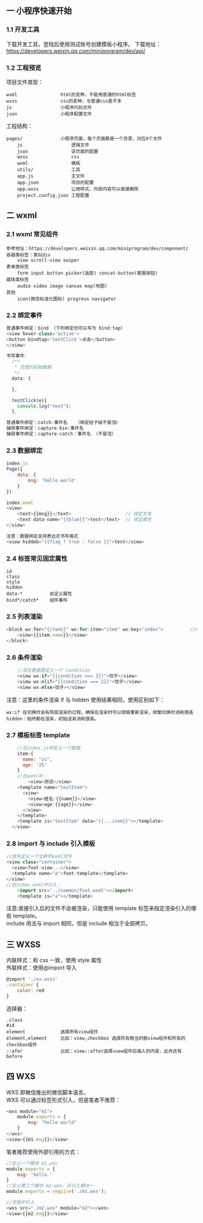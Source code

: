 ## 一 小程序快速开始

### 1.1 开发工具

下载开发工具，登陆后使用测试账号创建模板小程序。
下载地址：https://developers.weixin.qq.com/miniprogram/dev/api/

### 1.2 工程预览

项目文件类型：

```
wxml                html的变种，不能用普通的html标签
wxss                css的变种，与普通css差不多
js                  小程序代码文件
json                小程序配置文件
```

工程结构：

```
pages/              小程序页面，每个页面都是一个目录，对应4个文件
    js                  逻辑文件
    json                该页面的配置
    wxss                css
    wxml                模板
    utils/              工具
    app.js              主文件
    app.json            项目的配置
    app.wxss            公用样式，内部内容可以直接删除
    project.config.json 工程配置
```

## 二 wxml

### 2.1 wxml 常见组件

```
参考地址：https://developers.weixin.qq.com/miniprogram/dev/component/
容器类标签：类似div
    view scroll-view swiper
表单类标签
    form input button picker(选取) concat-button(客服按钮)
媒体类标签
    audio video image canvas map(地图)
其他
    icon(微信标准化图标) progress navigator
```

### 2.2 绑定事件

```javascript
普通事件绑定：bind （下列绑定也可以写为 bind:tap）
<view hover-class='active'>
<button bindtap='testClick'>点击</button>
</view>

书写事件:
  /**
   * 页面的初始数据
   */
  data: {

  },

  testClick(e){
    console.log("test");
  },

普通事件绑定：catch:事件名   （绑定给子级不冒泡）
捕获事件绑定：capture-bin:事件名
捕获事件绑定：capture-catch：事件名 （不冒泡）

```

### 2.3 数据绑定

```javascript
index.js
Page({
    data: {
        msg: 'hello world'
    }
})

index.wxml
<view>
    <text>{{msg}}</text>                    // 绑定文本
    <text data-name="{{blue}}">test</text>  // 绑定属性
</view>

注意：数据绑定支持表达式书写格式
<view hiddeb="{{flag ? true : false }}">test</view>
```

### 2.4 标签常见固定属性

```
id
class
style
hidden
data-*          自定义属性
bind*/catch*    组件事件
```

### 2.5 列表渲染

```javascript
<block wx:for="{items}" wx:for-item="item" wx:key="index">          //block只是一个包装元素
    <view>{{item.name}}</view>
</block>
```

### 2.6 条件渲染

```javascript
    //现在数据里定义一个 condition
    <view wx:if="{{condition === 1}}">饺子</view>
    <view wx:elif="{{condition === 2}}">饺子</view>
    <view wx:else>饺子></view>
```

注意：这里的条件渲染 if 与 hidden 使用结果相同，使用区别如下：

```
wx:if 在切换时会有局部渲染的过程，确保在渲染时可以销毁重新渲染，频繁切换时消耗很高hidden：始终都在渲染，初始渲染消耗很高。
```

### 2.7 模板标签 template

```javascript
    //在index.js中定义一个数据
    item:{
      name: "zs",
      age: '25'
    }
    //在wxml中：
        <view>测试</view>
    <template name="testItem">
      <view>
        <view>姓名:{{name}}</view>
        <view>age:{{age}}</view>
      </view>
    </template>
    <template is="testItem" data="{{...item}}"></template>
  </view>
```

### 2.8 import 与 include 引入模板

```javascript
//首先定义一个全新的wxml文件
<view class="container">
  <view>foot-view...</view>
  <template name="a">foot-template</template>
</view>
//在index.wxml中引入：
    <import src='../common/foot.wxml'></import>
    <template is="a"></template>
```

注意:直接引入后的文件不会被渲染，只能使用 template 标签来指定渲染引入的哪些 template。  
include 用法与 import 相同，但是 include 相当于全部拷贝。

## 三 WXSS

内联样式：和 css 一致，使用 style 属性  
外联样式：使用@import 导入

```javascript
@import './xx.wxss'
.container {
    color: red
}
```

选择器：

```
.class
#id
element             选择所有view组件
element,element     比如：view,checkbox 选择所有稳当的额view组件和所有的checkbox组件
::afer              比如：view::after选择vuew组件后插入的内容，此外还有before
```

## 四 WXS

WXS 即微信推出的微信脚本语言。  
WXS 可以通过标签形式引入，但是笔者不推荐：

```javascript
<wxs module="m1">
    module.exports = {
        msg: "hello world"
    }
</wxs>
<view>{{m1.msg}}</view>
```

笔者推荐使用外部引用的方式：

```javascript
//定义一个模块 m1.wxs
module.exports = {
    msg: 'hello '
}
//定义第二个模块 m2.wxs，并引入模块一
module.exports = require('./m1.wxs');

//页面中引入
<wxs src="./m2.wxs" module="m2"></wxs>
<view>{{m2.msg}}</view>
```
